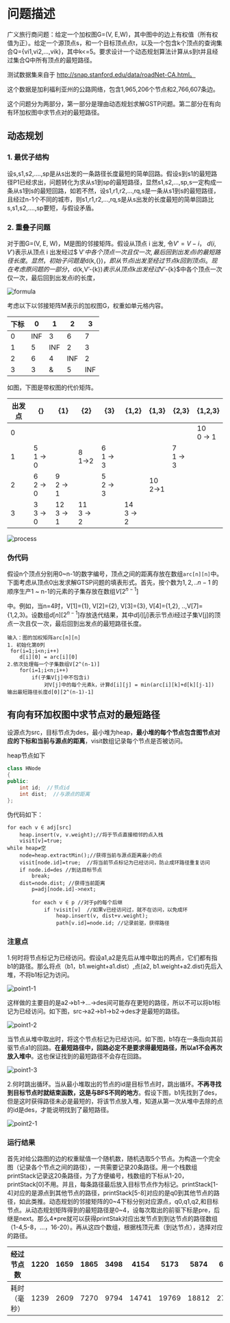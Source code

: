 # 问题描述

广义旅行商问题：给定一个加权图G=(V, E,W)，其中图中的边上有权值（所有权值为正）。给定一个源顶点s，和一个目标顶点点t，以及一个包含k个顶点的查询集合Q={vi1,vi2,…,vik}，其中k<=5。要求设计一个动态规划算法计算从s到t并且经过集合Q中所有顶点的最短路径。

测试数据集来自于 http://snap.stanford.edu/data/roadNet-CA.html。

这个数据是加利福利亚州的公路网络，包含1,965,206个节点和2,766,607条边。

这个问题分为两部分，第一部分是理由动态规划求解GSTP问题。第二部分在有向有环加权图中求节点对的最短路径。

## 动态规划

### 1. 最优子结构

设s,s1,s2,….,sp是从s出发的一条路径长度最短的简单回路。假设s到s1的最短路径P1已经求出，问题转化为求从s1到sp的最短路径，显然s1,s2,…,sp,s一定构成一条从s1到s的最短回路，如若不然，设s1,r1,r2,…,rq,s是一条从s1到s的最短路径，且经过n-1个不同的城市，则s1,r1,r2,…,rq,s是从s出发的长度最短的简单回路比s,s1,s2,….,sp要短，与假设矛盾。

### 2. 重叠子问题

对于图G=(V, E, W)，M是图的邻接矩阵。假设从顶点 i 出发, 令$V′= V - { i}$， $d( i, V′ )$表示从顶点 i 出发经过$ V′$中各个顶点一次且仅一次, 最后回到出发点 i 的最短路径长度。显然，初始子问题是$d(k,\{\})$，即从节点i出发至经过节点k回到顶点i。现在考虑原问题的一部分，$d(k,V’-{k})$表示从顶点k出发经过$V’-{k}$中各个顶点一次仅一次，最后回到出发点i的长度，

![formula](formula.png)

考虑以下以邻接矩阵M表示的加权图G，权重如单元格内容。

| 下标 | 0    | 1    | 2    | 3    |
| ---- | ---- | ---- | ---- | ---- |
| 0    | INF  | 3    | 6    | 7    |
| 1    | 5    | INF  | 2    | 3    |
| 2    | 6    | 4    | INF  | 2    |
| 3    | 3    | &    | 5    | INF  |

如图，下图是带权图的代价矩阵。

| 出发点 | {}            | {1}            | {2}            | {3}           | {1,2}          | {1,3}        | {2,3}         | {1,2,3}        |
| ------ | ------------- | -------------- | -------------- | ------------- | -------------- | ------------ | ------------- | -------------- |
| 0      |               |                |                |               |                |              |               | 10<br />0 -> 1 |
| 1      | 5<br />1 -> 0 |                | 8<br />1->2    | 6<br />1 -> 3 |                |              | 7<br />1 -> 3 |                |
| 2      | 6<br />2 -> 0 | 9<br />2 -> 1  |                | 5<br />2 -> 3 |                | 10<br />2->1 |               |                |
| 3      | 3<br />3 -> 0 | 12<br />3 -> 1 | 11<br />3 -> 2 |               | 14<br />3 -> 2 |              |               |                |

![process](process.png)

### 伪代码

假设n个顶点分别用0~n-1的数字编号，顶点之间的距离存放在数组`arc[n][n]`中。下面考虑从顶点0出发求解GTSP问题的填表形式。首先，按个数为$1,2,..n-1$ 的顺序生产1 ~ n-1的元素的子集存放在数组$V[2^{n-1}]$

中。例如，当n=4时，V[1]={1},  V[2]={2}, V[3]={3}, V[4]={1,2}, ..,V[7]={1,2,3}。设数组$d[n][2^{n-1}]$存放迭代结果，其中$d[i][j]$表示节点i经过子集V[j]的顶点一次且仅一次，最后回到出发点的最短路径长度。

```
输入：图的加权矩阵arc[n][n]
1. 初始化第0列
 for(i=1;i<n;i++)
 	d[i][0] = arc[i][0]
2.依次处理每一个子集数组V[2^(n-1)]
	for(i=1;i<n;i++)
		if(子集V[j]中不包含i)
			对V[j]中的每个元素k，计算d[i][j] = min(arc[i][k]+d[k][j-1])
输出最短路径长度d[0][2^(n-1)-1]
```



## 有向有环加权图中求节点对的最短路径

设源点为src，目标节点为des，最小堆为heap，**最小堆的每个节点包含图节点对应的下标和当前与源点的距离**，visit数组记录每个节点是否被访问。

heap节点如下

```cpp
class HNode
{
public:
	int id;  //节点id
	int dist;  //与源点的距离
};
```

伪代码如下：

```
for each v ∈ adj[src]
	heap.insert(v, v.weight);//将于节点直接相邻的点入栈
	visit[v]=true;
while heap≠空
	node=heap.extractMin();//获得当前与源点距离最小的点
	visit[node.id]=true;  //将当前节点标记为已经访问，防止成环路径重复访问
	if node.id=des //到达目标节点
		break;
	dist=node.dist; //获得当前距离
		p=adj[node.id]->next;
		
		for each v ∈ p //对于p的每个后继
			if !visit[v]  //如果v已经访问过，就不在访问，以免成环
				heap.insert(v, dist+v.weight);
				path[v.id]=node.id; //记录前驱，获得路径

```

### 注意点

1.何时将节点标记为已经访问。假设a1,a2是先后从堆中取出的两点，它们都有指b1的路径。那么将点（b1，b1.weight+a1.dist）,点(a2, b1.weight+a2.dist)先后入堆，不将b1标记为访问。

![point1-1](point1-1.png)

这样做的主要目的是a2->b1->…->des间可能存在更短的路径，所以不可以将b1标记为已经访问。如下图，src->a2->b1->b2->des才是最短的路径。

![point1-2](point1-2.png)

当节点从堆中取出时，将这个节点标记为已经访问。如下图，b1存在一条指向其前驱节点a1的回路。**在最短路径中，回路必定不是要求得最短路径，所以a1不会再次放入堆中**。这也保证找到的最短路径不会存在回路。

![point1-3](point1-3.png)

2.何时跳出循环。当从最小堆取出的节点的id是目标节点时，跳出循环。**不再寻找到目标节点时就结束函数，这是与BFS不同的地方**。假设下图，b1先找到了des，但是这时获得路径未必是最短的，将该节点放入堆，知道从第一次从堆中去除的点的id是des，才能说明找到了最短路径。

![point2-1](point2-1.png)



### 运行结果

首先对给公路图的边的权重赋值一个随机数，随机选取5个节点。为构造一个完全图（记录各个节点之间的路径），一共需要记录20条路径。用一个栈数组printStack记录这20条路径，为了方便编号，栈数组的下标从1-20，printStack[0]不用。并且，每条路径最后放入目标节点作为标记。printStack[1-4]对应的是源点到其他节点的路径，printStack[5-8]对应的是q0到其他节点的路径，如此类推。动态规划的邻接矩阵的0~4下标分别对应源点，q0,q1,q2,和目标节点。从动态规划矩阵得到的最短路径是0~4，设每次取出的前驱下标是pre，后继是next。那么4*pre就可以获得printStak对应出发节点到到达节点的路径数组（1-4,5-8，…，16-20）。再从这四个数组，根据栈顶元素（到达节点），选择对应的路径。

| 经过节点数   | 1220 | 1659 | 1865 | 3498 | 4154  | 5173  | 5874  | 6286  |
| ------------ | ---- | ---- | ---- | ---- | ----- | ----- | ----- | ----- |
| 耗时（毫秒） | 1239 | 2609 | 7270 | 9794 | 14741 | 19769 | 18812 | 27422 |